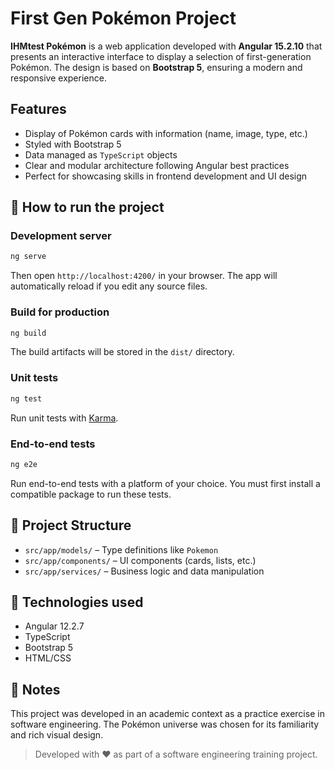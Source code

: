 # First Gen Pokémon Project

**IHMtest Pokémon** is a web application developed with **Angular 15.2.10** that presents an interactive interface to display a selection of first-generation Pokémon. The design is based on **Bootstrap 5**, ensuring a modern and responsive experience.

## Features

- Display of Pokémon cards with information (name, image, type, etc.)
- Styled with Bootstrap 5
- Data managed as `TypeScript` objects
- Clear and modular architecture following Angular best practices
- Perfect for showcasing skills in frontend development and UI design


## 🚀 How to run the project

### Development server

```bash
ng serve
```

Then open `http://localhost:4200/` in your browser. The app will automatically reload if you edit any source files.

### Build for production

```bash
ng build
```

The build artifacts will be stored in the `dist/` directory.

### Unit tests

```bash
ng test
```

Run unit tests with [Karma](https://karma-runner.github.io).

### End-to-end tests

```bash
ng e2e
```

Run end-to-end tests with a platform of your choice. You must first install a compatible package to run these tests.

## 📁 Project Structure

- `src/app/models/` – Type definitions like `Pokemon`
- `src/app/components/` – UI components (cards, lists, etc.)
- `src/app/services/` – Business logic and data manipulation

## 🧰 Technologies used

- Angular 12.2.7
- TypeScript
- Bootstrap 5
- HTML/CSS

## 📌 Notes

This project was developed in an academic context as a practice exercise in software engineering. The Pokémon universe was chosen for its familiarity and rich visual design.

> Developed with ❤️ as part of a software engineering training project.